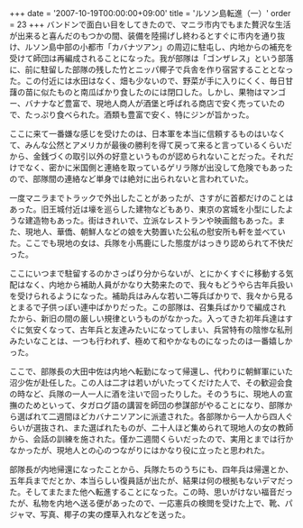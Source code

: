 +++
date = '2007-10-19T00:00:00+09:00'
title = 'ルソン島転進（一）'
order = 23
+++
バンドンで面白い目をしてきたので、マニラ市内でもまた贅沢な生活が出来ると喜んだのもつかの間、装備を陸揚げし終わるとすぐに市内を通り抜け、ルソン島中部の小都市「カバナツアン」の周辺に駐屯し、内地からの補充を受けて師団は再編成されることになった。我が部隊は「ゴンザレス」という部落に、前に駐留した部隊の残した竹とニッパ椰子で兵舎を作り宿営することとなった。この付近には水田はなく、畑も少ないので、野菜が手に入りにくく、毎日甘藷の苗に似たものと南瓜ばかり食したのには閉口した。しかし、果物はマンゴー、バナナなど豊富で、現地人商人が酒堡と呼ばれる商店で安く売っていたので、たっぷり食べられた。酒類も豊富で安く、特にジンが旨かった。

ここに来て一番嫌な感じを受けたのは、日本軍を本当に信頼するものはいなくて、みんな公然とアメリカが最後の勝利を得て戻って来ると言っているくらいだから、金銭づくの取引以外の好意というものが認められないことだった。それだけでなく、密かに米国側と連絡を取っているゲリラ隊が出没して危険でもあったので、部隊間の連絡など単身では絶対に出られないと言われていた。

一度マニラまでトラックで外出したことがあったが、さすがに首都だけのことはあった。旧王城付近は壕を巡らした建物などもあり、東京の宮城を小型にしたような建造物もあった。街はきれいで、立派なレストランや映画館もあった。また、現地人、華僑、朝鮮人などの娘を大勢置いた公私の慰安所も軒を並べていた。ここでも現地の女は、兵隊を小馬鹿にした態度がはっきり認められて不快だった。

ここにいつまで駐留するのかさっぱり分からないが、とにかくすぐに移動する気配はなく、内地から補助人員がかなり大勢来たので、我々もどうやら古年兵扱いを受けられるようになった。補助兵はみんな若い二等兵ばかりで、我々から見るとまるで子供っぽい連中ばかりだった。この部隊は、召集兵ばかりで編成されたから、新旧の間の厳しい規律というものがなかった。入ってきた初年兵達はすぐに気安くなって、古年兵と友達みたいになってしまい、兵営特有の陰惨な私刑みたいなことは、一つも行われず、極めて和やかなものになったのは一番嬉しかった。

ここで、部隊長の大田中佐は内地へ転勤になって帰還し、代わりに朝鮮軍にいた沼少佐が赴任した。この人は二才は若いがいたってくだけた人で、その歓迎会食の時など、兵隊の一人一人に酒を注いで回ったりした。そのうちに、現地人の宣撫のためといって、タガログ語の講習を師団の参謀部がやることになり、部隊から選ばれて二週間ほどカバナニソアンに派遣された。各部隊から一人から四人ぐらいが選抜され、また選ばれたものが、二十人ほど集められて現地人の女の教師から、会話の訓練を施された。僅か二週間くらいだったので、実用とまでは行かなかったが、現地人との心のつながりにはかなり役に立ったと思われた。

部隊長が内地帰還になったことから、兵隊たちのうちにも、四年兵は帰還とか、五年兵までだとか、本当らしい復員話が出たが、結果は何の根拠もないデマだった。そしてまたまた他へ転進することになった。この時、思いがけない福音だったが、私物を内地へ送る便があったので、一応憲兵の検閲を受けた上で、靴、パジャマ、写真、椰子の実の煙草入れなどを送った。
